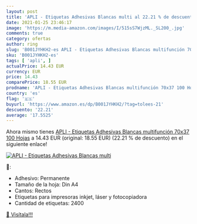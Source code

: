 ```yaml
---
layout: post
title: 'APLI - Etiquetas Adhesivas Blancas multi al 22.21 % de descuento'
date: 2021-01-25 23:46:17
image: 'https://m.media-amazon.com/images/I/515sS7WjzML._SL200_.jpg'
comments: true
category: ofertas
author: ring
slug: 'B001JYHKH2-es APLI - Etiquetas Adhesivas Blancas multifunción 70x37 100...'
sku: 'B001JYHKH2-es'
tags: [ 'apli', ]
actualPrice: 14.43 EUR
currency: EUR
price: 14.43
comparePrice: 18.55 EUR
prodname: 'APLI - Etiquetas Adhesivas Blancas multifunción 70x37 100 Hojas'
country: 'es'
flag: '🇪🇸'
buyurl: 'https://www.amazon.es/dp/B001JYHKH2/?tag=tolees-21'
descuento: '22.21'
average: '17.5525'
---
```


Ahora mismo tienes [APLI - Etiquetas Adhesivas Blancas multifunción 70x37 100 Hojas](https://www.amazon.es/dp/B001JYHKH2/?tag=tolees-21) a 14.43 EUR (original: 18.55 EUR) (22.21 %  de descuento) en el siguiente enlace!

[![APLI - Etiquetas Adhesivas Blancas multi](https://m.media-amazon.com/images/I/515sS7WjzML._SL200_.jpg)](https://www.amazon.es/dp/B001JYHKH2/?tag=tolees-21)

🔎:

- Adhesivo: Permanente
- Tamaño de la hoja: Din A4
- Cantos: Rectos
- Etiquetas para impresoras inkjet, láser y fotocopiadora
- Cantidad de etiquetas: 2400

[🛒 Visítala!!!](https://www.amazon.es/dp/B001JYHKH2/?tag=tolees-21)
